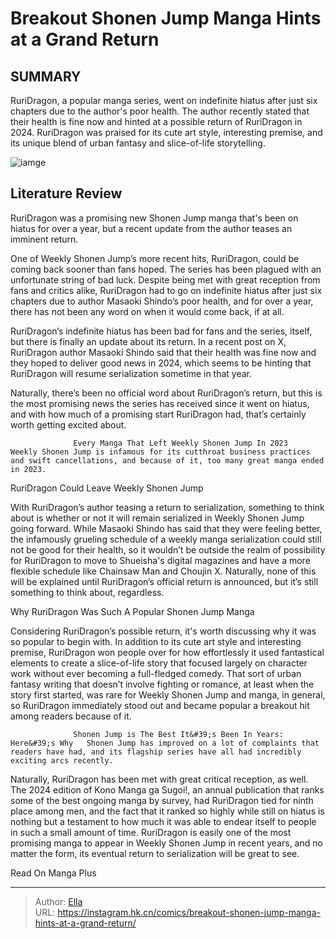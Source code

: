 # Breakout Shonen Jump Manga Hints at a Grand Return


## SUMMARY 



  RuriDragon, a popular manga series, went on indefinite hiatus after just six chapters due to the author&#39;s poor health.   The author recently stated that their health is fine now and hinted at a possible return of RuriDragon in 2024.   RuriDragon was praised for its cute art style, interesting premise, and its unique blend of urban fantasy and slice-of-life storytelling.  

![iamge](https://static1.srcdn.com/wordpress/wp-content/uploads/2023/12/ruridragon-chapter-6.jpg)

## Literature Review

RuriDragon was a promising new Shonen Jump manga that&#39;s been on hiatus for over a year, but a recent update from the author teases an imminent return.




One of Weekly Shonen Jump’s more recent hits, RuriDragon, could be coming back sooner than fans hoped. The series has been plagued with an unfortunate string of bad luck. Despite being met with great reception from fans and critics alike, RuriDragon had to go on indefinite hiatus after just six chapters due to author Masaoki Shindo’s poor health, and for over a year, there has not been any word on when it would come back, if at all.




RuriDragon’s indefinite hiatus has been bad for fans and the series, itself, but there is finally an update about its return. In a recent post on X, RuriDragon author Masaoki Shindo said that their health was fine now and they hoped to deliver good news in 2024, which seems to be hinting that RuriDragon will resume serialization sometime in that year.


 

Naturally, there’s been no official word about RuriDragon’s return, but this is the most promising news the series has received since it went on hiatus, and with how much of a promising start RuriDragon had, that’s certainly worth getting excited about.

                  Every Manga That Left Weekly Shonen Jump In 2023   Weekly Shonen Jump is infamous for its cutthroat business practices and swift cancellations, and because of it, too many great manga ended in 2023.   





 RuriDragon Could Leave Weekly Shonen Jump 
          

With RuriDragon’s author teasing a return to serialization, something to think about is whether or not it will remain serialized in Weekly Shonen Jump going forward. While Masaoki Shindo has said that they were feeling better, the infamously grueling schedule of a weekly manga serialization could still not be good for their health, so it wouldn’t be outside the realm of possibility for RuriDragon to move to Shueisha&#39;s digital magazines and have a more flexible schedule like Chainsaw Man and Choujin X. Naturally, none of this will be explained until RuriDragon’s official return is announced, but it’s still something to think about, regardless.



 Why RuriDragon Was Such A Popular Shonen Jump Manga 
          




Considering RuriDragon’s possible return, it&#39;s worth discussing why it was so popular to begin with. In addition to its cute art style and interesting premise, RuriDragon won people over for how effortlessly it used fantastical elements to create a slice-of-life story that focused largely on character work without ever becoming a full-fledged comedy. That sort of urban fantasy writing that doesn’t involve fighting or romance, at least when the story first started, was rare for Weekly Shonen Jump and manga, in general, so RuriDragon immediately stood out and became popular a breakout hit among readers because of it.

                  Shonen Jump is The Best It&#39;s Been In Years: Here&#39;s Why   Shonen Jump has improved on a lot of complaints that readers have had, and its flagship series have all had incredibly exciting arcs recently.   

Naturally, RuriDragon has been met with great critical reception, as well. The 2024 edition of Kono Manga ga Sugoi!, an annual publication that ranks some of the best ongoing manga by survey, had RuriDragon tied for ninth place among men, and the fact that it ranked so highly while still on hiatus is nothing but a testament to how much it was able to endear itself to people in such a small amount of time. RuriDragon is easily one of the most promising manga to appear in Weekly Shonen Jump in recent years, and no matter the form, its eventual return to serialization will be great to see.




Read On Manga Plus



---

> Author: [Ella](https://instagram.hk.cn/)  
> URL: https://instagram.hk.cn/comics/breakout-shonen-jump-manga-hints-at-a-grand-return/  

